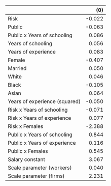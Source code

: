 |                               |    (0) |
|:------------------------------|-------:|
| Risk                          | -0.022 |
| Public                        | -0.063 |
| Public x Years of schooling   |  0.086 |
| Years of schooling            |  0.056 |
| Years of experience           |  0.083 |
| Female                        | -0.407 |
| Married                       |  0.050 |
| White                         |  0.046 |
| Black                         | -0.105 |
| Asian                         |  0.064 |
| Years of experience (squared) | -0.050 |
| Risk x Years of schooling     | -0.071 |
| Risk x Years of experience    |  0.077 |
| Risk x Females                | -2.388 |
| Public x Years of schooling   |  0.844 |
| Public x Years of experience  |  0.116 |
| Public x Females              |  0.545 |
| Salary constant               |  3.067 |
| Scale parameter (workers)     |  0.040 |
| Scale parameter (firms)       |  2.231 |
